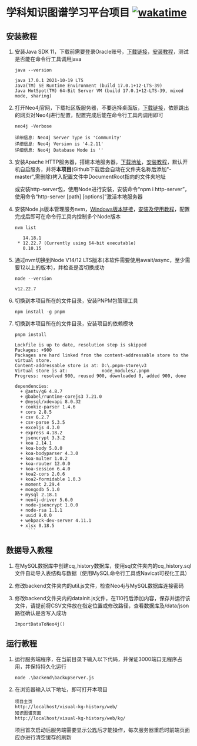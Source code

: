 # 学科知识图谱学习平台项目 [![wakatime](https://wakatime.com/badge/user/b5b6ac2c-550f-4e67-902a-a3d1fc690e9c/project/6ea8c319-dedf-4be5-9ff9-5318027b2604.svg)](https://wakatime.com/badge/user/b5b6ac2c-550f-4e67-902a-a3d1fc690e9c/project/6ea8c319-dedf-4be5-9ff9-5318027b2604)

## 安装教程

1. 安装Java SDK 11，下载前需要登录Oracle账号，[下载链接](https://www.oracle.com/java/technologies/javase/jdk11-archive-downloads.html#license-lightbox)，[安装教程](https://www.runoob.com/java/java-environment-setup.html)，测试是否能在命令行工具调用java

   ```
   java --version

   java 17.0.1 2021-10-19 LTS
   Java(TM) SE Runtime Environment (build 17.0.1+12-LTS-39)
   Java HotSpot(TM) 64-Bit Server VM (build 17.0.1+12-LTS-39, mixed mode, sharing)
   ```
2. 打开Neo4j官网，下载社区版服务器，不要选择桌面版，[下载链接](https://neo4j.com/download-center/#community)，依照跳出的网页对Neo4j进行配置，配置完成后能在命令行工具内调用即可

   ```
   neo4j -Verbose

   详细信息: Neo4j Server Type is 'Community'
   详细信息: Neo4j Version is '4.2.11'
   详细信息: Neo4j Database Mode is ''
   ```
3. 安装Apache HTTP服务器，搭建本地服务器，[下载地址](https://www.apachehaus.com/cgi-bin/download.plx)，[安装教程](https://www.php.cn/apache/427457.html)，默认开机自启服务，并将**本项目**(Github下载后会自动在文件夹名称后添加"-master",需删除)拷入配置文件中DocumentRoot指向的文件夹地址

   或安装http-server包，使用Node进行安装，安装命令“npm i http-server”，使用命令“http-server [path] [options]”激活本地服务器
4. 安装Node.js版本管理服务nvm，[Windows版本链接](https://github.com/coreybutler/nvm-windows)，[安装及使用教程](https://www.runoob.com/w3cnote/nvm-manager-node-versions.html)，配置完成后即可在命令行工具内控制多个Node版本

   ```
   nvm list

      14.18.1
    * 12.22.7 (Currently using 64-bit executable)
      0.10.15
   ```
5. 通过nvm切换到Node V14/12 LTS版本(本软件需要使用await/async，至少需要12以上的版本)，并检查是否切换成功

   ```
   node --version

   v12.22.7
   ```
6. 切换到本项目所在的文件目录，安装PNPM包管理工具

   ```
   npm install -g pnpm
   ```
7. 切换到本项目所在的文件目录，安装项目的依赖模块

   ```
   pnpm install

   Lockfile is up to date, resolution step is skipped
   Packages: +900
   Packages are hard linked from the content-addressable store to the virtual store.
   Content-addressable store is at: D:\.pnpm-store\v3
   Virtual store is at:             node_modules/.pnpm
   Progress: resolved 900, reused 900, downloaded 0, added 900, done

   dependencies:
     + @antv/g6 4.8.7
     + @babel/runtime-corejs3 7.21.0
     + @mysql/xdevapi 8.0.32
     + cookie-parser 1.4.6
     + cors 2.8.5
     + csv 6.2.7
     + csv-parse 5.3.5
     + exceljs 4.3.0
     + express 4.18.2
     + jsencrypt 3.3.2
     + koa 2.14.1
     + koa-body 5.0.0
     + koa-bodyparser 4.3.0
     + koa-multer 1.0.2
     + koa-router 12.0.0
     + koa-session 6.4.0
     + koa2-cors 2.0.6
     + koa2-formidable 1.0.3
     + moment 2.29.4
     + mongodb 5.1.0
     + mysql 2.18.1
     + neo4j-driver 5.6.0
     + node-jsencrypt 1.0.0
     + node-rsa 1.1.1
     + uuid 9.0.0
     + webpack-dev-server 4.11.1
     + xlsx 0.18.5
        ```

## 数据导入教程

1. 在MySQL数据库中创建cq_history数据库，使用sql文件夹内的cq_history.sql文件自动导入表结构与数据（使用MySQL命令行工具或Navicat可视化工具）
2. 修改backend文件夹内的util.js文件，检查Neo4j与MySQL数据库连接密码
3. 修改backend文件夹内的dataInit.js文件，在110行后添加内容，保存并运行该文件，请提前将CSV文件放在指定位置或修改路径，查看数据库及/data/json路径确认是否写入成功

   ```
   ImportDataToNeo4j()
   ```

## 运行教程

1. 运行服务端程序，在当前目录下输入以下代码，并保证3000端口无程序占用，并保持持久化运行

   ```
   node .\backend\backupServer.js
   ```
2. 在浏览器输入以下地址，即可打开本项目

   ```
   项目主页
   http://localhost/visual-kg-history/web/
   知识图谱页面
   http://localhost/visual-kg-history/web/kg/
   ```

   项目首次启动后服务端需要显示公匙后才能操作，每次服务器重启时前端页面应亦进行清空缓存的刷新
